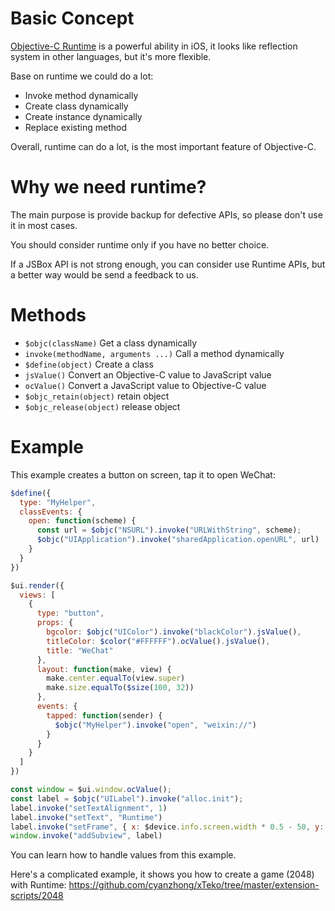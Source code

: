 # Basic Concept

[Objective-C Runtime](https://developer.apple.com/documentation/objectivec/objective_c_runtime) is a powerful ability in iOS, it looks like reflection system in other languages, but it's more flexible.

Base on runtime we could do a lot:

- Invoke method dynamically
- Create class dynamically
- Create instance dynamically
- Replace existing method

Overall, runtime can do a lot, is the most important feature of Objective-C.

# Why we need runtime?

The main purpose is provide backup for defective APIs, so please don't use it in most cases.

You should consider runtime only if you have no better choice.

If a JSBox API is not strong enough, you can consider use Runtime APIs, but a better way would be send a feedback to us.

# Methods

- `$objc(className)` Get a class dynamically
- `invoke(methodName, arguments ...)` Call a method dynamically
- `$define(object)` Create a class
- `jsValue()` Convert an Objective-C value to JavaScript value
- `ocValue()` Convert a JavaScript value to Objective-C value
- `$objc_retain(object)` retain object
- `$objc_release(object)` release object

# Example

This example creates a button on screen, tap it to open WeChat:

```js
$define({
  type: "MyHelper",
  classEvents: {
    open: function(scheme) {
      const url = $objc("NSURL").invoke("URLWithString", scheme);
      $objc("UIApplication").invoke("sharedApplication.openURL", url)
    }
  }
})

$ui.render({
  views: [
    {
      type: "button",
      props: {
        bgcolor: $objc("UIColor").invoke("blackColor").jsValue(),
        titleColor: $color("#FFFFFF").ocValue().jsValue(),
        title: "WeChat"
      },
      layout: function(make, view) {
        make.center.equalTo(view.super)
        make.size.equalTo($size(100, 32))
      },
      events: {
        tapped: function(sender) {
          $objc("MyHelper").invoke("open", "weixin://")
        }
      }
    }
  ]
})

const window = $ui.window.ocValue();
const label = $objc("UILabel").invoke("alloc.init");
label.invoke("setTextAlignment", 1)
label.invoke("setText", "Runtime")
label.invoke("setFrame", { x: $device.info.screen.width * 0.5 - 50, y: 240, width: 100, height: 32 })
window.invoke("addSubview", label)
```

You can learn how to handle values from this example.

Here's a complicated example, it shows you how to create a game (2048) with Runtime: https://github.com/cyanzhong/xTeko/tree/master/extension-scripts/2048